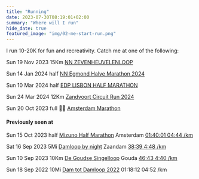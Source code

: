 ```yaml
---
title: "Running"
date: 2023-07-30T08:19:01+02:00
summary: "Where will I run"
hide_date: true
featured_image: "img/02-me-start-run.png"
---
```


I run 10-20K for fun and recreativity. Catch me at one of the following: 

Sun 19 Nov 2023 15Km [NN ZEVENHEUVELENLOOP](https://www.nnzevenheuvelenloop.nl)

Sun 14 Jan 2024 half [NN Egmond Halve Marathon 2024](https://www.nnegmondhalvemarathon.nl/inschrijven)

Sun 10 Mar 2024 half [EDP LISBON HALF MARATHON](https://www.maratonaclubedeportugal.com/en/corrida-marco/edp-lisbon-half-marathon-2024/)

Sun 24 Mar 2024 12Km [Zandvoort Circuit Run 2024](https://www.zandvoortcircuitrun.nl/inschrijven)

Sun 20 Oct 2023 full 🏃‍♂️ [Amsterdam Marathon](https://www.tcsamsterdammarathon.eu/tcs-marathon)

#### Previously seen at 

Sun 15 Oct 2023 half [Mizuno Half Marathon](https://www.tcsamsterdammarathon.eu/mizuno-half-marathon) Amsterdam [01:40:01 04:44 /km](https://results.sporthive.com/events/7117550207329210624/races/487270/bib/40158)

Sat 16 Sep 2023 5Mi [Damloop by night](https://www.damloop.com/5-miles) Zaandam [38:39 4:48 /km](https://results.sporthive.com/events/7107378500659252480/races/486909/bib/57926)

Sun 10 Sep 2023 10Km [De Goudse Singelloop](https://www.singelloop.nl) Gouda [46:43 4:40 /km](https://www.athlinks.com/event/372410/results/Event/1060668/Course/2400213/Bib/2784)

Sun 18 Sep 2022 10Mi [Dam tot Damloop 2022](https://results.sporthive.com/events/6975382507753810176/races/483256/bib/35104) 01:18:12 04:52 /km